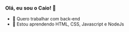 ### Olá, eu sou o Caio! 👋

- 🔭 Quero trabalhar com back-end
- 🌱 Estou aprendendo HTML, CSS, Javascript e NodeJs 



